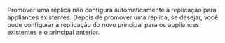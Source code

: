Promover uma réplica não configura automaticamente a replicação para appliances existentes. Depois de promover uma réplica, se desejar, você pode configurar a replicação do novo principal para os appliances existentes e o principal anterior.
